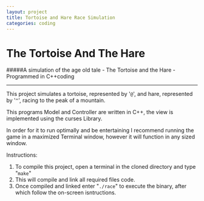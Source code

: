 ```yaml
---
layout: project
title: Tortoise and Hare Race Simulation
categories: coding
---
```


The Tortoise And The Hare
===
#####A simulation of the age old tale - The Tortoise and the Hare - Programmed in C++coding
***

This project simulates a tortoise, represented by '```@```', and hare, represented by '```^```', racing to the peak of a mountain.

This programs Model and Controller are written in C++, the view is implemented using the curses Library.


In order for it to run optimally and be entertaining I recommend running the game in a maximized Terminal window, however it will function in any sized window.

Instructions:

1. To compile this project, open a terminal in the cloned directory and type "```make```" 
2. This will compile and link all required files code.  
3. Once compiled and linked enter "```./race```" to execute the binary, after which follow the on-screen isntructions.